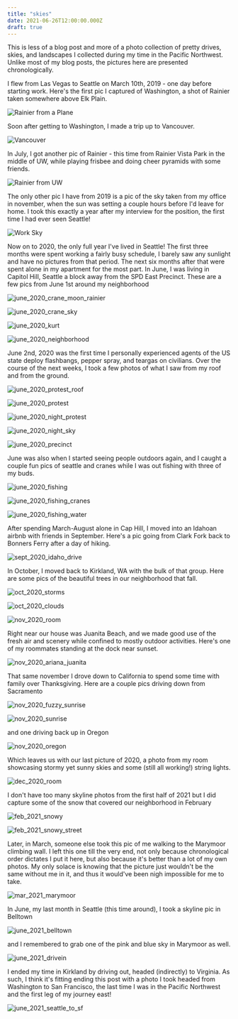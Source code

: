 ```yaml
---
title: "skies"
date: 2021-06-26T12:00:00.000Z
draft: true
---
```


This is less of a blog post and more of a photo collection of pretty drives, skies, and landscapes I collected during my time in the Pacific Northwest. Unlike most of my blog posts, the pictures here are presented chronologically.

I flew from Las Vegas to Seattle on March 10th, 2019 - one day before starting work. Here's the first pic I captured of Washington, a shot of Rainier taken somewhere above Elk Plain.

![Rainier from a Plane](/images/drivesnskies/mar_2019_rainier_plane.jpg 'rainier from a plane')

Soon after getting to Washington, I made a trip up to Vancouver.

![Vancouver](/images/drivesnskies/mar_2019_vancouver.jpg 'Vancouver')

In July, I got another pic of Rainier - this time from Rainier Vista Park in the middle of UW, while playing frisbee and doing cheer pyramids with some friends.

![Rainier from UW](/images/drivesnskies/july_2019_uw_rainier.jpg 'rainier from UW')

The only other pic I have from 2019 is a pic of the sky taken from my office in november, when the sun was setting a couple hours before I'd leave for home. I took this exactly a year after my interview for the position, the first time I had ever seen Seattle!

![Work Sky](/images/drivesnskies/nov_2019_work.jpg 'work sky')

Now on to 2020, the only full year I've lived in Seattle! The first three months were spent working a fairly busy schedule, I barely saw any sunlight and have no pictures from that period. The next six months after that were spent alone in my apartment for the most part. In June, I was living in Capitol Hill, Seattle a block away from the SPD East Precinct. These are a few pics from June 1st around my neighborhood

![june_2020_crane_moon_rainier](/images/drivesnskies/june_2020_crane_moon_rainier.jpg 'june_2020_crane_moon_rainier')

![june_2020_crane_sky](/images/drivesnskies/june_2020_crane_sky.jpg 'june_2020_crane_sky')

![june_2020_kurt](/images/drivesnskies/june_2020_kurt.jpg 'june_2020_kurt')

![june_2020_neighborhood](/images/drivesnskies/june_2020_neighborhood.jpg 'june_2020_neighborhood')

June 2nd, 2020 was the first time I personally experienced agents of the US state deploy flashbangs, pepper spray, and teargas on civilians. Over the course of the next weeks, I took a few photos of what I saw from my roof and from the ground.

![june_2020_protest_roof](/images/drivesnskies/june_2020_protest_roof.jpg 'june_2020_protest_roof')

![june_2020_protest](/images/drivesnskies/june_2020_protest.jpg 'june_2020_protest')

![june_2020_night_protest](/images/drivesnskies/june_2020_night_protest.jpg 'june_2020_night_protest')

![june_2020_night_sky](/images/drivesnskies/june_2020_night_sky.jpg 'june_2020_night_sky')

![june_2020_precinct](/images/drivesnskies/june_2020_precinct.jpg 'june_2020_precinct')

June was also when I started seeing people outdoors again, and I caught a couple fun pics of seattle and cranes while I was out fishing with three of my buds.

![june_2020_fishing](/images/drivesnskies/june_2020_fishing.jpg 'june_2020_fishing')

![june_2020_fishing_cranes](/images/drivesnskies/june_2020_fishing_cranes.jpg 'june_2020_fishing_cranes')

![june_2020_fishing_water](/images/drivesnskies/june_2020_fishing_water.jpg 'june_2020_fishing_water')

After spending March-August alone in Cap Hill, I moved into an Idahoan airbnb with friends in September. Here's a pic going from Clark Fork back to Bonners Ferry after a day of hiking.

![sept_2020_idaho_drive](/images/drivesnskies/sept_2020_idaho_drive.jpg 'sept_2020_idaho_drive')

In October, I moved back to Kirkland, WA with the bulk of that group. Here are some pics of the beautiful trees in our neighborhood that fall.

![oct_2020_storms](/images/drivesnskies/oct_2020_storms.jpg 'oct_2020_storms')

![oct_2020_clouds](/images/drivesnskies/oct_2020_clouds.jpg 'oct_2020_clouds')

![nov_2020_room](/images/drivesnskies/nov_2020_room.jpg 'nov_2020_room')

Right near our house was Juanita Beach, and we made good use of the fresh air and scenery while confined to mostly outdoor activities. Here's one of my roommates standing at the dock near sunset.

![nov_2020_ariana_juanita](/images/drivesnskies/nov_2020_ariana_juanita.jpg 'nov_2020_ariana_juanita')

That same november I drove down to California to spend some time with family over Thanksgiving. Here are a couple pics driving down from Sacramento 

![nov_2020_fuzzy_sunrise](/images/drivesnskies/nov_2020_fuzzy_sunrise.jpg 'nov_2020_fuzzy_sunrise')

![nov_2020_sunrise](/images/drivesnskies/nov_2020_sunrise.jpg 'nov_2020_sunrise')

and one driving back up in Oregon

![nov_2020_oregon](/images/drivesnskies/nov_2020_oregon.jpg 'nov_2020_oregon')

Which leaves us with our last picture of 2020, a photo from my room showcasing stormy yet sunny skies and some (still all working!) string lights.

![dec_2020_room](/images/drivesnskies/dec_2020_room.jpg 'dec_2020_room')

I don't have too many skyline photos from the first half of 2021 but I did capture some of the snow that covered our neighborhood in February

![feb_2021_snowy](/images/drivesnskies/feb_2021_snowy.jpg 'feb_2021_snowy')

![feb_2021_snowy_street](/images/drivesnskies/feb_2021_snowy_street.jpg 'feb_2021_snowy_street')

Later, in March, someone else took this pic of me walking to the Marymoor climbing wall. I left this one till the very end, not only because chronological order dictates I put it here, but also because it's better than a lot of my own photos. My only solace is knowing that the picture just wouldn't be the same without me in it, and thus it would've been nigh impossible for me to take.

![mar_2021_marymoor](/images/drivesnskies/mar_2021_marymoor.jpg 'mar_2021_marymoor')

In June, my last month in Seattle (this time around), I took a skyline pic in Belltown

![june_2021_belltown](/images/drivesnskies/june_2021_belltown.jpg 'june_2021_belltown')

and I remembered to grab one of the pink and blue sky in Marymoor as well.

![june_2021_drivein](/images/drivesnskies/june_2021_drivein.jpg 'june_2021_drivein')

I ended my time in Kirkland by driving out, headed (indirectly) to Virginia. As such, I think it's fitting ending this post with a photo I took headed from Washington to San Francisco, the last time I was in the Pacific Northwest and the first leg of my journey east!

![june_2021_seattle_to_sf](/images/drivesnskies/june_2021_seattle_to_sf.jpg 'june_2021_seattle_to_sf')